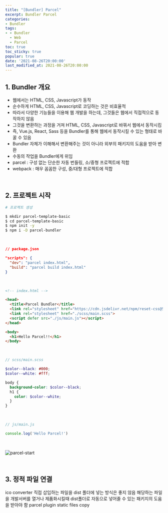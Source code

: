 ```yaml
---
title: "[Bundler] Parcel"
excerpt: Bundler Parcel
categories:
- Bundler
tags:
- - Bundler
  - Web
  - Parcel
toc: true
toc_sticky: true
popular: true
date: '2021-08-26T20:00:00'
last_modified_at: 2021-08-26T20:00:00
---
```


## 1. Bundler 개요

- 웹에서는 HTML, CSS, Javascript가 동작
- 순수하게 HTML, CSS, Javascript로 코딩하는 것은 비효율적
- 따라서 다양한 기능들을 이용해 웹 개발을 하는데, 그것들은 웹에서 직접적으로 동작하지 않음
- 그것을 변환하는 과정을 거져 HTML, CSS, Javascript로 바꿔서 웹에서 동작시킴
- 즉, Vue.js, React, Sass 등을 Bundler를 통해 웹에서 동작시킬 수 있는 형태로 바꿀 수 있음
- Bundler 자체가 이해해서 변환해주는 것이 아니라 외부의 패키지의 도움을 받아 변환
- 수동의 작업을 Bundler에게 위임
- parcel : 구성 없는 단순한 자동 번들링, 소/중형 프로젝트에 적합
- webpack : 매우 꼼꼼한 구성, 중/대형 프로젝트에 적합


<br>

## 2. 프로젝트 시작

```bash
# 프로젝트 생성

$ mkdir parcel-template-basic
$ cd parcel-template-basic
$ npm init -y
$ npm i -D parcel-bundler
```

<br>

```json
// package.json

"scripts": {
  "dev": "parcel index.html",
  "build": "parcel build index.html"
}
```

<br>

```html
<!-- index.html -->

<head>
  <title>Parcel Bundler</title>
  <link rel="stylesheet" href="https://cdn.jsdelivr.net/npm/reset-css@5.0.1/reset.min.css">  <!-- reset.css cdn-->
  <link rel="stylesheet" href="./scss/main.scss">
  <script defer src="./js/main.js"></script>
</head>

<body>
  <h1>Hello Parcel!!</h1>
</body>
```

<br>

```scss
// scss/main.scss

$color--black: #000;
$color--white: #fff;

body {
  background-color: $color--black;
  h1 {
    color: $color--white;
  }
}
```

<br>

```js
// js/main.js

console.log('Hello Parcel!')
```

<br>

![parcel-start](https://user-images.githubusercontent.com/62803763/130954644-502bc6bd-9e08-4836-b9fa-9c69dc65a993.PNG)


<br>

## 3. 정적 파일 연결

ico converter
직접 삽입하는 파일을 dist 폴더에 넣는 방식은 좋지 않음
해당하는 파일을 개발서버를 열거나 제품화시킬때 dist폴더로 자동으로 넣어줄 수 있는 패키지의 도움을 받아야 함
parcel plugin static files copy